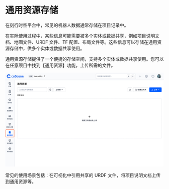 # 通用资源存储

在刻行时空平台中，常见的机器人数据通常存储在项目记录中。

在实际使用过程中，某些信息可能需要被多个实体或数据共享，例如项目说明文档、地图文件、URDF 文件、TF 配置、布局文件等。这些信息可以存储在通用资源存储中，供多个实体或数据共享使用。

通用资源存储提供了一个便捷的存储空间，支持多个实体或数据共享使用。您可以在任意项目中找到【通用资源】功能，上传所需的文件。

![通用资源存储](./img/3-10-commen-resource-entry.png)

常见的使用场景包括：在可视化中引用共享的 URDF 文件，将项目说明文档上传到通用资源等。
